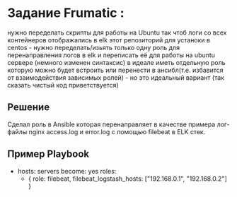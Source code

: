 # Задание Frumatic :
нужно переделать скрипты для работы на Ubuntu так чтоб логи со всех контейнеров отображались в elk
этот репозиторий для устаноки в centos - нужно переделать/изьять только одну роль для перенаправления логов в elk
и переписать её для работы на ubuntu сервере (немного изменен синтаксис)
в идеале иметь отдельную роль которую можно будет встроить или перенести в ансибл(т.е. избавится от взаимодействия зависимых ролей) - но это идеальный вариант (так сказать чистый код приветствуется)

## Решение
Сделал роль в Ansible которая перенаправляет в качестве примера лог-файлы nginx access.log и error.log с помощью filebeat в ELK стек.

## Пример Playbook

  - hosts: servers
	become: yes
	roles:
      - { role: filebeat, filebeat_logstash_hosts: ["192.168.0.1", "192.168.0.2"] }
